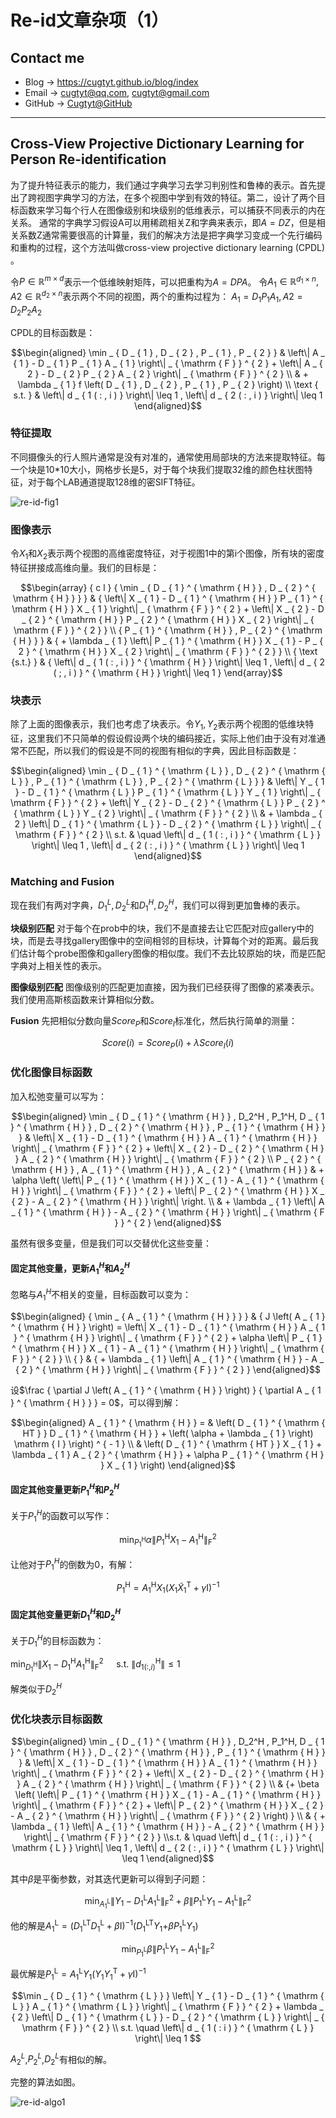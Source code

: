 # Re-id文章杂项（1）

## Contact me

* Blog -> <https://cugtyt.github.io/blog/index>
* Email -> <cugtyt@qq.com>, <cugtyt@gmail.com>
* GitHub -> [Cugtyt@GitHub](https://github.com/Cugtyt)

---

<head>
    <script src="https://cdn.mathjax.org/mathjax/latest/MathJax.js?config=TeX-AMS-MML_HTMLorMML" type="text/javascript"></script>
    <script type="text/x-mathjax-config">
        MathJax.Hub.Config({
            tex2jax: {
            skipTags: ['script', 'noscript', 'style', 'textarea', 'pre'],
            inlineMath: [['$','$']]
            }
        });
    </script>
</head>

## Cross-View Projective Dictionary Learning for Person Re-identification

为了提升特征表示的能力，我们通过字典学习去学习判别性和鲁棒的表示。首先提出了跨视图字典学习的方法，在多个视图中学到有效的特征。第二，设计了两个目标函数来学习每个行人在图像级别和块级别的低维表示，可以捕获不同表示的内在关系。
通常的字典学习假设A可以用稀疏相关Z和字典来表示，即$A=DZ$，但是相关系数Z通常需要很高的计算量，我们的解决方法是把字典学习变成一个先行编码和重构的过程，这个方法叫做cross-view projective dictionary learning
(CPDL) 。

令$P \in \mathbb{R}^{m \times d}$表示一个低维映射矩阵，可以把重构为$A=DPA$。
令$A_1 \in \mathbb{R}^{d_1 \times n},A2 \in \mathbb{R}^{d_2 \times n}$表示两个不同的视图，两个的重构过程为：
$A_1=D_1P_1A_1, A2=D_2P_2A_2$

CPDL的目标函数是：

$$\begin{aligned} \min _ { D _ { 1 } , D _ { 2 } , P _ { 1 } , P _ { 2 } } & \left\| A _ { 1 } - D _ { 1 } P _ { 1 } A _ { 1 } \right\| _ { \mathrm { F } } ^ { 2 } + \left\| A _ { 2 } - D _ { 2 } P _ { 2 } A _ { 2 } \right\| _ { \mathrm { F } } ^ { 2 } \\ & + \lambda _ { 1 } f \left( D _ { 1 } , D _ { 2 } , P _ { 1 } , P _ { 2 } \right) \\ \text { s.t. } & \left\| d _ { 1 ( : , i ) } \right\| \leq 1 , \left\| d _ { 2 ( : , i ) } \right\| \leq 1 \end{aligned}$$

### 特征提取

不同摄像头的行人照片通常是没有对准的，通常使用局部块的方法来提取特征。每一个块是10*10大小，网格步长是5，对于每个块我们提取32维的颜色柱状图特征，对于每个LAB通道提取128维的密SIFT特征。

![re-id-fig1](R/re-id-fig1.png)

### 图像表示

令$X_1$和$X_2$表示两个视图的高维密度特征，对于视图1中的第i个图像，所有块的密度特征拼接成高维向量。我们的目标是：

$$\begin{array} { c l } { \min _ { D _ { 1 } ^ { \mathrm { H } } , D _ { 2 } ^ { \mathrm { H } } } } & { \left\| X _ { 1 } - D _ { 1 } ^ { \mathrm { H } } P _ { 1 } ^ { \mathrm { H } } X _ { 1 } \right\| _ { \mathrm { F } } ^ { 2 } + \left\| X _ { 2 } - D _ { 2 } ^ { \mathrm { H } } P _ { 2 } ^ { \mathrm { H } } X _ { 2 } \right\| _ { \mathrm { F } } ^ { 2 } } \\ { P _ { 1 } ^ { \mathrm { H } } , P _ { 2 } ^ { \mathrm { H } } } & { + \lambda _ { 1 } \left\| P _ { 1 } ^ { \mathrm { H } } X _ { 1 } - P _ { 2 } ^ { \mathrm { H } } X _ { 2 } \right\| _ { \mathrm { F } } ^ { 2 } } \\ { \text {s.t.} } & { \left\| d _ { 1 ( : , i ) } ^ { \mathrm { H } } \right\| \leq 1 , \left\| d _ { 2 ( ; , i ) } ^ { \mathrm { H } } \right\| \leq 1 } \end{array}$$

### 块表示

除了上面的图像表示，我们也考虑了块表示。令$Y_1, Y_2$表示两个视图的低维块特征，这里我们不只简单的假设假设两个块的编码接近，实际上他们由于没有对准通常不匹配，所以我们的假设是不同的视图有相似的字典，因此目标函数是：

$$\begin{aligned} \min _ { D _ { 1 } ^ { \mathrm { L } } , D _ { 2 } ^ { \mathrm { L } } , P _ { 1 } ^ { \mathrm { L } } , P _ { 2 } ^ { \mathrm { L } } } & \left\| Y _ { 1 } - D _ { 1 } ^ { \mathrm { L } } P _ { 1 } ^ { \mathrm { L } } Y _ { 1 } \right\| _ { \mathrm { F } } ^ { 2 } + \left\| Y _ { 2 } - D _ { 2 } ^ { \mathrm { L } } P _ { 2 } ^ { \mathrm { L } } Y _ { 2 } \right\| _ { \mathrm { F } } ^ { 2 } \\ & + \lambda _ { 2 } \left\| D _ { 1 } ^ { \mathrm { L } } - D _ { 2 } ^ { \mathrm { L } } \right\| _ { \mathrm { F } } ^ { 2 } \\ s.t. & \quad \left\| d _ { 1 ( : , i ) } ^ { \mathrm { L } } \right\| \leq 1 , \left\| d _ { 2 ( : , i ) } ^ { \mathrm { L } } \right\| \leq 1 \end{aligned}$$

### Matching and Fusion

现在我们有两对字典，${D_1^L, D_2^L}$和${D_1^H, D_2^H}$，我们可以得到更加鲁棒的表示。

**块级别匹配** 对于每个在prob中的块，我们不是直接去让它匹配对应gallery中的块，而是去寻找gallery图像中的空间相邻的目标块，计算每个对的距离。最后我们估计每个probe图像和gallery图像的相似度。我们不去比较原始的块，而是匹配字典对上相关性的表示。

**图像级别匹配** 图像级别的匹配更加直接，因为我们已经获得了图像的紧凑表示。我们使用高斯核函数来计算相似分数。

**Fusion** 先把相似分数向量$Score_P$和$Score_I$标准化，然后执行简单的测量：

$$Score(i) = Score_ P( i ) + \lambda Score_ I(i)$$

### 优化图像目标函数

加入松弛变量可以写为：

$$\begin{aligned} \min _ { D _ { 1 } ^ { \mathrm { H } } , D_2^H , P_1^H, D _ { 1 } ^ { \mathrm { H } } , D _ { 2 } ^ { \mathrm { H } } , P _ { 1 } ^ { \mathrm { H } }  }  & \left\| X _ { 1 } - D _ { 1 } ^ { \mathrm { H } } A _ { 1 } ^ { \mathrm { H } } \right\| _ { \mathrm { F } } ^ { 2 } + \left\| X _ { 2 } - D _ { 2 } ^ { \mathrm { H } } A _ { 2 } ^ { \mathrm { H } } \right\| _ { \mathrm { F } } ^ { 2 } \\ P _ { 2 } ^ { \mathrm { H } } , A _ { 1 } ^ { \mathrm { H } } , A _ { 2 } ^ { \mathrm { H } } & + \alpha \left( \left\| P _ { 1 } ^ { \mathrm { H } } X _ { 1 } - A _ { 1 } ^ { \mathrm { H } } \right\| _ { \mathrm { F } } ^ { 2 } + \left\| P _ { 2 } ^ { \mathrm { H } } X _ { 2 } - A _ { 2 } ^ { \mathrm { H } } \right\| \right. \\ & + \lambda _ { 1 } \left\| A _ { 1 } ^ { \mathrm { H } } - A _ { 2 } ^ { \mathrm { H } } \right\| _ { \mathrm { F } } ^ { 2 } \end{aligned}​$$

虽然有很多变量，但是我们可以交替优化这些变量：

#### 固定其他变量，更新$A_1^H$和$A_2^H$

忽略与$A_1^H$不相关的变量，目标函数可以变为：

$$\begin{aligned} { \min _ { A _ { 1 } ^ { \mathrm { H } } } } & { J \left( A _ { 1 } ^ { \mathrm { H } } \right) = \left\| X _ { 1 } - D _ { 1 } ^ { \mathrm { H } } A _ { 1 } ^ { \mathrm { H } } \right\| _ { \mathrm { F } } ^ { 2 } + \alpha \left\| P _ { 1 } ^ { \mathrm { H } } X _ { 1 } - A _ { 1 } ^ { \mathrm { H } } \right\| _ { \mathrm { F } } ^ { 2 } } \\ { } & { + \lambda _ { 1 } \left\| A _ { 1 } ^ { \mathrm { H } } - A _ { 2 } ^ { \mathrm { H } } \right\| _ { \mathrm { F } } ^ { 2 } } \end{aligned}​$$

设$\frac { \partial J \left( A _ { 1 } ^ { \mathrm { H } } \right) } { \partial A _ { 1 } ^ { \mathrm { H } } } = 0$，可以得到解：

$$\begin{aligned} A _ { 1 } ^ { \mathrm { H } } = & \left( D _ { 1 } ^ { \mathrm { HT } } D _ { 1 } ^ { \mathrm { H } } + \left( \alpha + \lambda _ { 1 } \right) \mathrm { I } \right) ^ { - 1 } \\ & \left( D _ { 1 } ^ { \mathrm { HT } } X _ { 1 } + \lambda _ { 1 } A _ { 2 } ^ { \mathrm { H } } + \alpha P _ { 1 } ^ { \mathrm { H } } X _ { 1 } \right) \end{aligned}$$

#### 固定其他变量更新$P_1^H$和$P_2^H$

关于$P_1^H$的函数可以写作：

$$\min _ { P _ { 1 } ^ { \mathrm { H } } } \alpha \left\| P _ { 1 } ^ { \mathrm { H } } X _ { 1 } - A _ { 1 } ^ { \mathrm { H } } \right\| _ { \mathrm { F } } ^ { 2 }$$

让他对于$P_1^H$的倒数为0，有解：

$$P _ { 1 } ^ { \mathrm { H } } = A _ { 1 } ^ { \mathrm { H } } X _ { 1 } \left( X _ { 1 } \tilde { X } _ { 1 } ^ { \mathrm { T } } + \gamma \mathrm { I } \right) ^ { - 1 }$$

#### 固定其他变量更新$D_1^H$和$D_2^H$

关于$D_1^H$的目标函数为：

$\min _ { D _ { 1 } ^ { \mathrm { H } } } \left\| X _ { 1 } - D _ { 1 } ^ { \mathrm { H } } A _ { 1 } ^ { \mathrm { H } } \right\| _ { \mathrm { F } } ^ { 2 } \quad \text { s.t. } \left\| d _ { 1 ( : , i ) } ^ { \mathrm { H } } \right\| \leq 1$

解类似于$D_2^H$

### 优化块表示目标函数

$$\begin{aligned} \min _ { D _ { 1 } ^ { \mathrm { H } } , D_2^H , P_1^H, D _ { 1 } ^ { \mathrm { H } } , D _ { 2 } ^ { \mathrm { H } } , P _ { 1 } ^ { \mathrm { H } }  }  &  \left\| X _ { 1 } - D _ { 1 } ^ { \mathrm { H } } A _ { 1 } ^ { \mathrm { H } } \right\| _ { \mathrm { F } } ^ { 2 } + \left\| X _ { 2 } - D _ { 2 } ^ { \mathrm { H } } A _ { 2 } ^ { \mathrm { H } } \right\| _ { \mathrm { F } } ^ { 2 } \\ & {+ \beta \left( \left\| P _ { 1 } ^ { \mathrm { H } } X _ { 1 } - A _ { 1 } ^ { \mathrm { H } } \right\| _ { \mathrm { F } } ^ { 2 } + \left\| P _ { 2 } ^ { \mathrm { H } } X _ { 2 } - A _ { 2 } ^ { \mathrm { H } } \right\| _ { \mathrm { F } } ^ { 2 } \right) } \\ & { + \lambda _ { 1 } \left\| A _ { 1 } ^ { \mathrm { H } } - A _ { 2 } ^ { \mathrm { H } } \right\| _ { \mathrm { F } } ^ { 2 } } \\s.t. & \quad \left\| d _ { 1 ( : , i ) } ^ { \mathrm { L } } \right\| \leq 1 , \left\| d _ { 2 ( : , i ) } ^ { \mathrm { L } } \right\| \leq 1 \end{aligned}​$$

其中$\beta​$是平衡参数，对其迭代更新可以得到子问题：

$$\min _ { A _ { 1 } ^ { \mathrm { L } } } \left\| Y _ { 1 } - D _ { 1 } ^ { \mathrm { L } } A _ { 1 } ^ { \mathrm { L } } \right\| _ { \mathrm { F } } ^ { 2 } + \beta \left\| P _ { 1 } ^ { \mathrm { L } } Y _ { 1 } - A _ { 1 } ^ { \mathrm { L } } \right\| _ { \mathrm { F } } ^ { 2 }​$$

他的解是$A _ { 1 } ^ { \mathrm { L } } = \left( D _ { 1 } ^ { \mathrm { LT } } D _ { 1 } ^ { \mathrm { L } } + \beta \mathrm { I } \right) ^ { - 1 } \left( D _ { 1 } ^ { \mathrm { LT } } Y _ { 1 } +\right.\beta P _ { 1 } ^ { \mathrm { L } } Y _ { 1 } )$

$$\min _ { P _ { 1 } ^ { \mathrm { L } } } \beta \left\| P _ { 1 } ^ { \mathrm { L } } Y _ { 1 } - A _ { 1 } ^ { \mathrm { L } } \right\| _ { \mathrm { F } } ^ { 2 }$$

最优解是$P _ { 1 } ^ { \mathrm { L } } = A _ { 1 } ^ { \mathrm { L } } Y _ { 1 } \left( Y _ { 1 } Y _ { 1 } ^ { \mathrm { T } } + \gamma \mathrm { I } \right) ^ { - 1 }$

$$\min _ { D _ { 1 } ^ { \mathrm { L } } } \left\| Y _ { 1 } - D _ { 1 } ^ { \mathrm { L } } A _ { 1 } ^ { \mathrm { L } } \right\| _ { \mathrm { F } } ^ { 2 } + \lambda _ { 2 } \left\| D _ { 1 } ^ { \mathrm { L } } - D _ { 2 } ^ { \mathrm { L } } \right\| _ { \mathrm { F } } ^ { 2 } \\ s.t. \quad \left\| d _ { 1 ( : i ) } ^ { \mathrm { L } } \right\| \leq 1 $$

$A_2^L$,$P_2^L$,$D_2^L$有相似的解。

完整的算法如图。

![re-id-algo1](R/re-id-algo1.png)